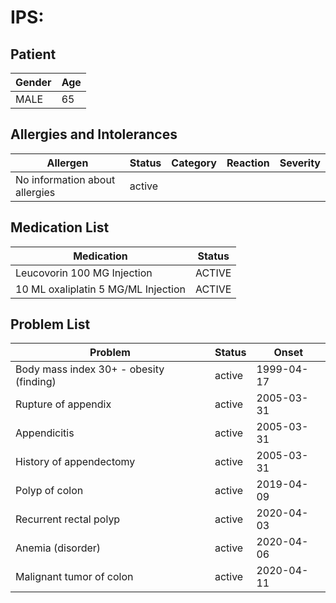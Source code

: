 # IPS:

## Patient

|Gender|Age|
|---|---|
|MALE|65|

## Allergies and Intolerances

|Allergen|Status|Category|Reaction|Severity|
|---|---|---|---|---|
|No information about allergies|active||||

## Medication List

|Medication|Status|
|---|---|
|Leucovorin 100 MG Injection|ACTIVE|
|10 ML oxaliplatin 5 MG/ML Injection|ACTIVE|

## Problem List

|Problem|Status|Onset|
|---|---|---|
|Body mass index 30+ - obesity (finding)|active|1999-04-17|
|Rupture of appendix|active|2005-03-31|
|Appendicitis|active|2005-03-31|
|History of appendectomy|active|2005-03-31|
|Polyp of colon|active|2019-04-09|
|Recurrent rectal polyp|active|2020-04-03|
|Anemia (disorder)|active|2020-04-06|
|Malignant tumor of colon|active|2020-04-11|
